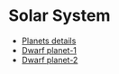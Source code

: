 # Solar System 

* [Planets details](https://sciencenotes.org/solar-system-definition-facts-planets/)
* [Dwarf planet-1](https://www.space.com/15216-dwarf-planets-facts-solar-system-sdcmp.html)
* [Dwarf planet-2](https://science.nasa.gov/dwarf-planets/)
